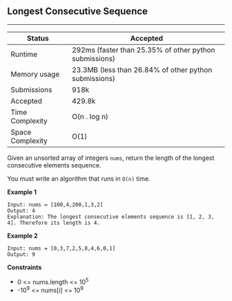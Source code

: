 ## Longest Consecutive Sequence
---------
| Status | Accepted |
| --- | --- |
| Runtime | 292ms (faster than 25.35% of other python submissions) |
| Memory usage | 23.3MB (less than 26.84% of other python submissions) |
| Submissions | 918k |
| Accepted | 429.8k |
| Time Complexity | O(n . log n) |
| Space Complexity | O(1) |

Given an unsorted array of integers `nums`, return the length of the longest consecutive elements sequence.

You must write an algorithm that runs in `O(n)` time.

**Example 1**
```
Input: nums = [100,4,200,1,3,2]
Output: 4
Explanation: The longest consecutive elements sequence is [1, 2, 3, 4]. Therefore its length is 4.
```

**Example 2**
```
Input: nums = [0,3,7,2,5,8,4,6,0,1]
Output: 9
```

**Constraints**
- 0 <= nums.length <= 10<sup>5</sup>
- -10<sup>9</sup> <= nums[i] <= 10<sup>9</sup>
